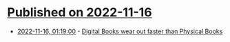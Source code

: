 # [Published on 2022-11-16](index.md)

* [2022-11-16, 01:19:00](https://lobste.rs/s/vmg6cb/digital_books_wear_out_faster_than) - [Digital Books wear out faster than Physical Books](http://blog.archive.org/2022/11/15/digital-books-wear-out-faster-than-physical-books/)
